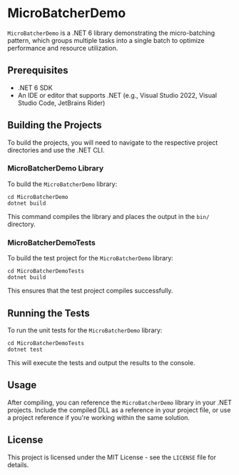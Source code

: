# MicroBatcherDemo

`MicroBatcherDemo` is a .NET 6 library demonstrating the micro-batching pattern, which groups multiple tasks into a single batch to optimize performance and resource utilization.

## Prerequisites

- .NET 6 SDK
- An IDE or editor that supports .NET (e.g., Visual Studio 2022, Visual Studio Code, JetBrains Rider)

## Building the Projects

To build the projects, you will need to navigate to the respective project directories and use the .NET CLI.

### MicroBatcherDemo Library

To build the `MicroBatcherDemo` library:

```
cd MicroBatcherDemo
dotnet build
```
This command compiles the library and places the output in the `bin/` directory.

### MicroBatcherDemoTests

To build the test project for the `MicroBatcherDemo` library:

```
cd MicroBatcherDemoTests
dotnet build
```

This ensures that the test project compiles successfully.

## Running the Tests
To run the unit tests for the `MicroBatcherDemo` library:

```
cd MicroBatcherDemoTests
dotnet test
```

This will execute the tests and output the results to the console.

## Usage
After compiling, you can reference the `MicroBatcherDemo` library in your .NET projects. Include the compiled DLL as a reference in your project file, or use a project reference if you're working within the same solution.

## License
This project is licensed under the MIT License - see the `LICENSE` file for details.